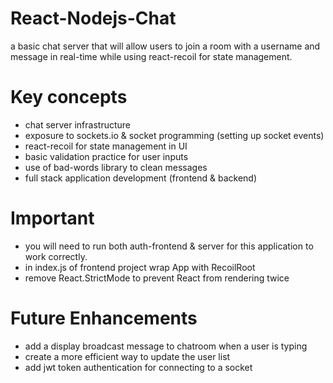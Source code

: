 # React-Nodejs-Chat 

a basic chat server that will allow users to join a room with a username and message in real-time while using react-recoil for state management. 

# Key concepts 
- chat server infrastructure
- exposure to sockets.io & socket programming (setting up socket events)
- react-recoil for state management in UI 
- basic validation practice for user inputs
- use of bad-words library to clean messages 
- full stack application development (frontend & backend)

# Important 
- you will need to run both auth-frontend & server for this application to work correctly. 
- in index.js of frontend project wrap App with RecoilRoot
- remove React.StrictMode to prevent React from rendering twice 

# Future Enhancements 
- add a display broadcast message to chatroom when a user is typing
- create a more efficient way to update the user list 
- add jwt token authentication for connecting to a socket